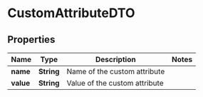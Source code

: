 

# CustomAttributeDTO

## Properties

Name | Type | Description | Notes
------------ | ------------- | ------------- | -------------
**name** | **String** | Name of the custom attribute | 
**value** | **String** | Value of the custom attribute | 



